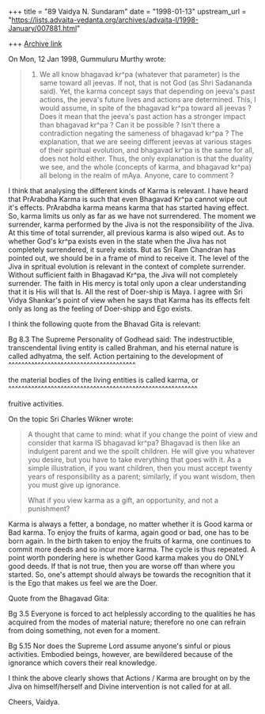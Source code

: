 +++
title = "89 Vaidya N. Sundaram"
date = "1998-01-13"
upstream_url = "https://lists.advaita-vedanta.org/archives/advaita-l/1998-January/007881.html"

+++
[Archive link](https://lists.advaita-vedanta.org/archives/advaita-l/1998-January/007881.html)

On Mon, 12 Jan 1998, Gummuluru Murthy wrote:

> 1. We all know bhagavad kr^pa (whatever that parameter) is the same toward
>    all jeevas. If not, that is not God (as Shri Sadananda said). Yet, the
>    karma concept says that depending on jeeva's past actions, the jeeva's
>    future lives and actions are determined. This, I would assume, in spite
>    of the bhagavad kr^pa toward all jeevas ? Does it mean that the jeeva's
>    past action has a stronger impact than bhagavad kr^pa ? Can it be
>    possible ? Isn't there a contradiction negating the sameness of
>    bhagavad kr^pa ? The explanation, that we are seeing different jeevas
>    at various stages of their spiritual evolution, and bhagavad kr^pa is
>    the same for all, does not hold either. Thus, the only explanation is
>    that the duality we see, and the whole (concepts of karma, and
>    bhagavad kr^pa) all belong in the realm of mAya. Anyone, care to
>    comment ?

 I think that analysing the different kinds of Karma is relevant. I have
heard that PrArabdha Karma is such that even Bhagavad Kr^pa cannot wipe out
it's effects. PrArabdha karma means karma that has started having effect.
So, karma limits us only as far as we have not surrendered. The moment we
surrender, karma performed by the Jiva is not the responsibility of the Jiva.
At this time of total surrender, all previous karma is also wiped out.
As to whether God's kr^pa exists even in the state when the Jiva has not
completely surrendered, it surely exists. But as Sri Ram Chandran has pointed
out, we should be in a frame of mind to receive it.
 The level of the Jiva in spritual evolution is relevant in the context of
complete surrender. Without sufficient faith in Bhagavad Kr^pa, the Jiva will
not completely surrender. The faith in His mercy is total only upon a clear
understanding that it is His will that Is. All the rest of Doer-ship is Maya.
I agree with Sri Vidya Shankar's point of view when he says that Karma has
its effects felt only as long as the feeling of Doer-shipp and Ego exists.

I think the following quote from the Bhavad Gita is relevant:

   Bg 8.3 The Supreme Personality of Godhead said: The indestructible,
   transcendental living entity is called Brahman, and his eternal nature
   is called adhyatma, the self. Action pertaining to the development of
                                 ^^^^^^^^^^^^^^^^^^^^^^^^^^^^^^^^^^^^^^^

   the material bodies of the living entities is called karma, or
   ^^^^^^^^^^^^^^^^^^^^^^^^^^^^^^^^^^^^^^^^^^^^^^^^^^^^^^^^^^

   fruitive activities.

On the topic Sri Charles Wikner wrote:

> A thought that came to mind:  what if you change the point of view
> and consider that karma IS bhagavad kr^pa?   Bhagavad is then like
> an indulgent parent and we the spoilt children.  He will give you
> whatever you desire, but you have to take everything that goes with
> it.  As a simple illustration, if you want children, then you must
> accept twenty years of responsibility as a parent; similarly, if you
> want wisdom, then you must give up ignorance.
>
> What if you view karma as a gift, an opportunity, and not a punishment?

 Karma is always a fetter, a bondage, no matter whether it is Good karma
or Bad karma. To enjoy the fruits of karma, again good or bad, one has to
be born again. In the birth taken to enjoy the fruits of karma, one continues
to commit more deeds and so incur more karma. The cycle is thus repeated.
A point worth pondering here is whether Good karma makes you do ONLY good
deeds. If that is not true, then you are worse off than where you started.
So, one's attempt should always be towards the recognition that it is the
Ego that makes us feel we are the Doer.

Quote from the Bhagavad Gita:

   Bg 3.5 Everyone is forced to act helplessly according to the qualities
   he has acquired from the modes of material nature; therefore no one
   can refrain from doing something, not even for a moment.

   Bg 5.15 Nor does the Supreme Lord assume anyone's sinful or pious
   activities. Embodied beings, however, are bewildered because of the
   ignorance which covers their real knowledge.

I think the above clearly shows that Actions / Karma are brought on by the
Jiva on himself/herself and Divine intervention is not called for at all.

Cheers,
Vaidya.

